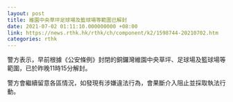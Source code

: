 ```yaml
---
layout: post
title: 維園中央草坪足球場及籃球場等範圍已解封
date: 2021-07-02 01:11:10.000000000 +08:00
link: https://news.rthk.hk/rthk/ch/component/k2/1598744-20210702.htm
categories: rthk
---
```


警方表示，早前根據《公安條例》封閉的銅鑼灣維園中央草坪、足球場及籃球場等範圍，已於昨晚11時15分解封。

警方會繼續留意各區情況，如發現有涉嫌違法行為，會果斷介入阻止並採取執法行動。
